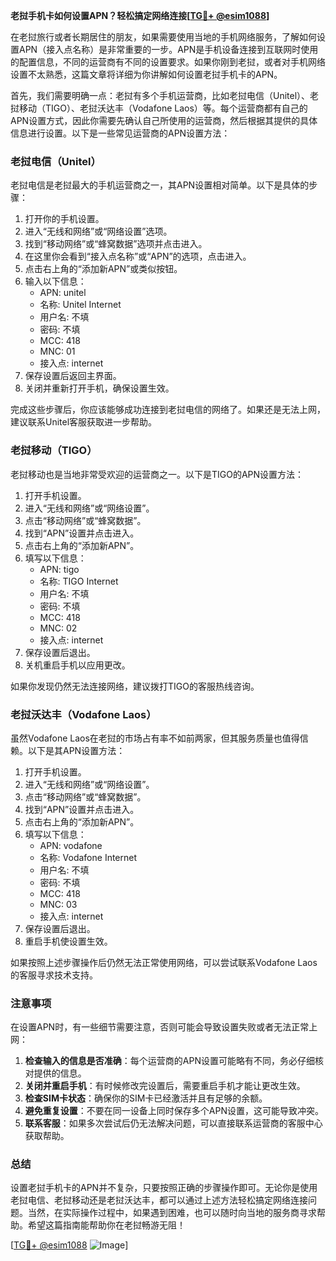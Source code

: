 **老挝手机卡如何设置APN？轻松搞定网络连接[[TG💪+ @esim1088](https://t.me/s/esim1088)]**

在老挝旅行或者长期居住的朋友，如果需要使用当地的手机网络服务，了解如何设置APN（接入点名称）是非常重要的一步。APN是手机设备连接到互联网时使用的配置信息，不同的运营商有不同的设置要求。如果你刚到老挝，或者对手机网络设置不太熟悉，这篇文章将详细为你讲解如何设置老挝手机卡的APN。

首先，我们需要明确一点：老挝有多个手机运营商，比如老挝电信（Unitel）、老挝移动（TIGO）、老挝沃达丰（Vodafone Laos）等。每个运营商都有自己的APN设置方式，因此你需要先确认自己所使用的运营商，然后根据其提供的具体信息进行设置。以下是一些常见运营商的APN设置方法：

### 老挝电信（Unitel）

老挝电信是老挝最大的手机运营商之一，其APN设置相对简单。以下是具体的步骤：

1. 打开你的手机设置。
2. 进入“无线和网络”或“网络设置”选项。
3. 找到“移动网络”或“蜂窝数据”选项并点击进入。
4. 在这里你会看到“接入点名称”或“APN”的选项，点击进入。
5. 点击右上角的“添加新APN”或类似按钮。
6. 输入以下信息：
   - APN: unitel
   - 名称: Unitel Internet
   - 用户名: 不填
   - 密码: 不填
   - MCC: 418
   - MNC: 01
   - 接入点: internet
7. 保存设置后返回主界面。
8. 关闭并重新打开手机，确保设置生效。

完成这些步骤后，你应该能够成功连接到老挝电信的网络了。如果还是无法上网，建议联系Unitel客服获取进一步帮助。

### 老挝移动（TIGO）

老挝移动也是当地非常受欢迎的运营商之一。以下是TIGO的APN设置方法：

1. 打开手机设置。
2. 进入“无线和网络”或“网络设置”。
3. 点击“移动网络”或“蜂窝数据”。
4. 找到“APN”设置并点击进入。
5. 点击右上角的“添加新APN”。
6. 填写以下信息：
   - APN: tigo
   - 名称: TIGO Internet
   - 用户名: 不填
   - 密码: 不填
   - MCC: 418
   - MNC: 02
   - 接入点: internet
7. 保存设置后退出。
8. 关机重启手机以应用更改。

如果你发现仍然无法连接网络，建议拨打TIGO的客服热线咨询。

### 老挝沃达丰（Vodafone Laos）

虽然Vodafone Laos在老挝的市场占有率不如前两家，但其服务质量也值得信赖。以下是其APN设置方法：

1. 打开手机设置。
2. 进入“无线和网络”或“网络设置”。
3. 点击“移动网络”或“蜂窝数据”。
4. 找到“APN”设置并点击进入。
5. 点击右上角的“添加新APN”。
6. 填写以下信息：
   - APN: vodafone
   - 名称: Vodafone Internet
   - 用户名: 不填
   - 密码: 不填
   - MCC: 418
   - MNC: 03
   - 接入点: internet
7. 保存设置后退出。
8. 重启手机使设置生效。

如果按照上述步骤操作后仍然无法正常使用网络，可以尝试联系Vodafone Laos的客服寻求技术支持。

### 注意事项

在设置APN时，有一些细节需要注意，否则可能会导致设置失败或者无法正常上网：

1. **检查输入的信息是否准确**：每个运营商的APN设置可能略有不同，务必仔细核对提供的信息。
2. **关闭并重启手机**：有时候修改完设置后，需要重启手机才能让更改生效。
3. **检查SIM卡状态**：确保你的SIM卡已经激活并且有足够的余额。
4. **避免重复设置**：不要在同一设备上同时保存多个APN设置，这可能导致冲突。
5. **联系客服**：如果多次尝试后仍无法解决问题，可以直接联系运营商的客服中心获取帮助。

### 总结

设置老挝手机卡的APN并不复杂，只要按照正确的步骤操作即可。无论你是使用老挝电信、老挝移动还是老挝沃达丰，都可以通过上述方法轻松搞定网络连接问题。当然，在实际操作过程中，如果遇到困难，也可以随时向当地的服务商寻求帮助。希望这篇指南能帮助你在老挝畅游无阻！

[[TG💪+ @esim1088](https://t.me/s/esim1088) ![Image](https://i.postimg.cc/4NQfJmqS/Snipaste-2025-05-13-00-14-12.png)]